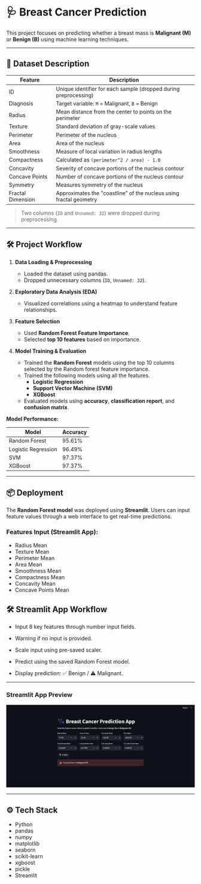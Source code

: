 # 🩺 Breast Cancer Prediction

This project focuses on predicting whether a breast mass is **Malignant (M)** or **Benign (B)** using machine learning techniques.

---

## 📖 Dataset Description

| Feature | Description |
|---------|-------------|
| ID | Unique identifier for each sample (dropped during preprocessing) |
| Diagnosis | Target variable: `M` = Malignant, `B` = Benign |
| Radius | Mean distance from the center to points on the perimeter |
| Texture | Standard deviation of gray-scale values |
| Perimeter | Perimeter of the nucleus |
| Area | Area of the nucleus |
| Smoothness | Measure of local variation in radius lengths |
| Compactness | Calculated as `(perimeter^2 / area) - 1.0` |
| Concavity | Severity of concave portions of the nucleus contour |
| Concave Points | Number of concave portions of the nucleus contour |
| Symmetry | Measures symmetry of the nucleus |
| Fractal Dimension | Approximates the "coastline" of the nucleus using fractal geometry |

> Two columns (`ID` and `Unnamed: 32`) were dropped during preprocessing.

---

## 🛠️ Project Workflow

1. **Data Loading & Preprocessing**
   - Loaded the dataset using pandas.
   - Dropped unnecessary columns (`ID`, `Unnamed: 32`).

2. **Exploratory Data Analysis (EDA)**
   - Visualized correlations using a heatmap to understand feature relationships.

3. **Feature Selection**
   - Used **Random Forest Feature Importance**.
   - Selected **top 10 features** based on importance.

4. **Model Training & Evaluation**
   - Trained the **Random Forest** models using the top 10 columns selected by the Random forest feature importance.
   - Trained the following models using all the features.
     - **Logistic Regression**
     - **Support Vector Machine (SVM)**
     - **XGBoost**
   - Evaluated models using **accuracy**, **classification report**, and **confusion matrix**.

**Model Performance:**

| Model | Accuracy |
|-------|---------|
| Random Forest | 95.61% |
| Logistic Regression | 96.49% |
| SVM | 97.37% |
| XGBoost | 97.37% |

---

## 📦 Deployment

The **Random Forest model** was deployed using **Streamlit**. Users can input feature values through a web interface to get real-time predictions.

### Features Input (Streamlit App):
- Radius Mean
- Texture Mean
- Perimeter Mean
- Area Mean
- Smoothness Mean
- Compactness Mean
- Concavity Mean
- Concave Points Mean

## 🛠️ Streamlit App Workflow

- Input 8 key features through number input fields.

- Warning if no input is provided.

- Scale input using pre-saved scaler.

- Predict using the saved Random Forest model.

- Display prediction: ✅ Benign / ⚠️ Malignant.

---
### Streamlit App Preview

![Breast Cancer Prediction App](Dashboard.png)

---

## ⚙️ Tech Stack

- Python 
- pandas
- numpy
- matplotlib
- seaborn
- scikit-learn
- xgboost
- pickle
- Streamlit





